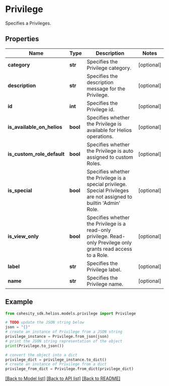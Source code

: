 # Privilege

Specifies a Privileges.

## Properties

Name | Type | Description | Notes
------------ | ------------- | ------------- | -------------
**category** | **str** | Specifies the Privilege category. | [optional] 
**description** | **str** | Specifies the description message for the Privilege. | [optional] 
**id** | **int** | Specifies the Privilege id. | [optional] 
**is_available_on_helios** | **bool** | Specifies whether the Privilege is available for Helios operations. | [optional] 
**is_custom_role_default** | **bool** | Specifies whether the Privilege is auto assigned to custom Roles. | [optional] 
**is_special** | **bool** | Specifies whether the Privilege is a special privilege. Special Privileges are not assigned to builtin &#39;Admin&#39; Role. | [optional] 
**is_view_only** | **bool** | Specifies whether the Privilege is a read-only privilege. Read-only Previlege only grants read access to a Role. | [optional] 
**label** | **str** | Specifies the Privilege label. | [optional] 
**name** | **str** | Specifies the Privilege name. | [optional] 

## Example

```python
from cohesity_sdk.helios.models.privilege import Privilege

# TODO update the JSON string below
json = "{}"
# create an instance of Privilege from a JSON string
privilege_instance = Privilege.from_json(json)
# print the JSON string representation of the object
print(Privilege.to_json())

# convert the object into a dict
privilege_dict = privilege_instance.to_dict()
# create an instance of Privilege from a dict
privilege_from_dict = Privilege.from_dict(privilege_dict)
```
[[Back to Model list]](../README.md#documentation-for-models) [[Back to API list]](../README.md#documentation-for-api-endpoints) [[Back to README]](../README.md)


